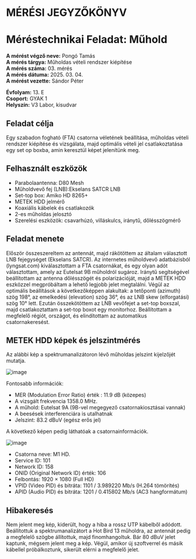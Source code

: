 # MÉRÉSI JEGYZŐKÖNYV   
# Méréstechnikai Feladat: Műhold

**A mérést végző neve:** Pongó Tamás  
**A mérés tárgya:**  Műholdas vételi rendszer kiépítése     
**A mérés száma:** 03. mérés    
**A mérés dátuma:** 2025. 03. 04.    
**A mérést vezette:** Sándor Péter    

**Évfolyam:** 13. E  
**Csoport:** GYAK 1   
**Helyszín:** V3 Labor, kisudvar    

## Feladat célja   
Egy szabadon fogható (FTA) csatorna véletének beállítása, műholdas vételi rendszer kiépítése és vizsgálata, majd optimális vételi jel csatlakoztatása egy set op boxba, amin keresztül képet jelenítünk meg.  

## Felhasznált eszközök   
- Parabolaantenna: D80 Mesh 
- Műholdvevő fej (LNB):Ekselans SATCR LNB
- Set-top box: Amiko HD 8265+
- METEK HDD jelmérő
- Koaxiális kábelek és csatlakozók
- 2-es műholdas jelosztó
- Szerelési eszközök: csavarhúzó, villáskulcs, iránytű, dőlésszögmérő

## Feladat menete  
Először összeszereltem az antennát, majd rákötöttem az általam választott LNB fejegységet (Ekselans SATCR). Az internetes műholdvevő adatbázisból (lyngsat.com) kiválasztottam a FTA csatornákat, és egy olyan adót választottam, amely az Eutelsat 9B műholdról sugároz. Iránytű segítségével beállítottam az antenna dőlésszögét és polarizációját, majd a METEK HDD eszközzel megpróbáltam a lehető legjobb jelet megtalálni. Végül az optimális beállítások a következőképpen alakultak: a tetőponti (azimuth) szög 198°, az emelkedési (elevation) szög 36°, és az LNB skew (elforgatási) szög 10° lett. Ezután összekötöttem az LNB vevőfejet a set-top boxszal, majd csatlakoztattam a set-top boxot egy monitorhoz. Beállítottam a megfelelő régiót, országot, és elindítottam az automatikus csatornakeresést.

## METEK HDD képek és jelszintmérés  

Az alábbi kép a spektrumanalizátoron lévő műholdas jelszint kijelzőjét mutatja.   

![image](https://github.com/user-attachments/assets/37097f97-6894-45c8-957a-eb51d4acb0b9)   

Fontosabb információk: 
 - MER (Modulation Error Ratio) érték : 11.9 dB (közepes)   
 - A vizsgált frekvencia 1358.0 MHz.
 - A műhold: Eutelsat 9A (9B-vel megegyező csatornakiosztásai vannak)
 - A beesések interferenciára is utalhatnak
 - Jelszint: 83.2 dBuV (egész erős jel)

A következő képen pedig láthatóak a csatornainformációk.    

![image](https://github.com/user-attachments/assets/01450615-d799-4418-81a3-4d7ad422f031)  

- Csatorna neve: M1 HD.
- Service ID: 101
- Network ID: 158
- ONID (Original Network ID) érték: 106
- Felbontás: 1920 × 1080 (Full HD)
- VPID (Video PID) és bitráta: 1101 / 3.989220 Mb/s (H.264 tömörítés)
- APID (Audio PID) és bitráta: 1201 / 0.415802 Mb/s (AC3 hangformátum)


## Hibakeresés  
Nem jelent meg kép, kiderült, hogy a hiba a rossz UTP kábelből adódott. Beállítottuk a spektrumanalizátort a Hot Bird 13 műholdra, az antennát pedig a megfelelő szögbe állítottuk, majd finomhangoltuk. Bár 80 dBuV jelet kaptunk, mégsem jelent meg a kép. Végül, amikor új szoftverrel és másik kábellel próbálkoztunk, sikerült elérni a megfelelő jelet.
